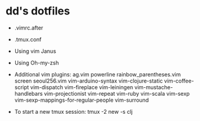 # dd's dotfiles
- .vimrc.after
- .tmux.conf

- Using vim Janus
- Using Oh-my-zsh

- Additional vim plugins:
ag.vim
powerline
rainbow_parentheses.vim
screen
seoul256.vim
vim-arduino-syntax
vim-clojure-static
vim-coffee-script
vim-dispatch
vim-fireplace
vim-leiningen
vim-mustache-handlebars
vim-projectionist
vim-repeat
vim-ruby
vim-scala
vim-sexp
vim-sexp-mappings-for-regular-people
vim-surround

- To start a new tmux session:
tmux -2 new -s clj
